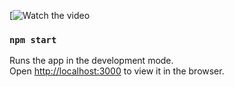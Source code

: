 [![Watch the video](https://www.youtube.com/watch?v=FhG_SNdOW00)

### `npm start`

Runs the app in the development mode.\
Open [http://localhost:3000](http://localhost:3000) to view it in the browser.
